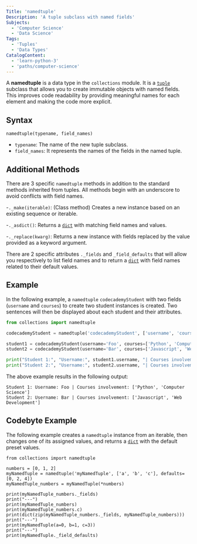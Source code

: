 ```yaml
---
Title: 'namedtuple'
Description: 'A tuple subclass with named fields'
Subjects:
  - 'Computer Science'
  - 'Data Science'
Tags:
  - 'Tuples'
  - 'Data Types'
CatalogContent:
  - 'learn-python-3'
  - 'paths/computer-science'
---
```


A **namedtuple** is a data type in the `collections` module. It is a [`tuple`](https://www.codecademy.com/resources/docs/python/tuples) subclass that allows you to create immutable objects with named fields. This improves code readability by providing meaningful names for each element and making the code more explicit.

## Syntax

```pseudo
namedtuple(typename, field_names)
```

- `typename`: The name of the new tuple subclass.
- `field_names`: It represents the names of the fields in the named tuple.

## Additional Methods

There are 3 specific `namedtuple` methods in addition to the standard methods inherited from tuples. All methods begin with an underscore to avoid conflicts with field names.

-`._make(iterable)`: (Class method) Creates a new instance based on an existing sequence or iterable.

-`._asdict()`: Returns a [`dict`](https://www.codecademy.com/resources/docs/python/dictionaries) with matching field names and values.

-`._replace(kwarg)`: Returns a new instance with fields replaced by the value provided as a keyword argument.

There are 2 specific attributes `._fields` and `_field_defaults` that will allow you respectively to list field names and to return a [`dict`](https://www.codecademy.com/resources/docs/python/dictionaries) with field names related to their default values.

## Example

In the following example, a `namedtuple` `codecademyStudent` with two fields (`username` and `courses`) to create two student instances is created. Two sentences will then be displayed about each student and their attributes.

```py
from collections import namedtuple

codecademyStudent = namedtuple('codecademyStudent', ['username', 'courses'])

student1 = codecademyStudent(username='Foo', courses=['Python', 'Computer Science'])
student2 = codecademyStudent(username='Bar', courses=['Javascript', 'Web Development'])

print("Student 1:", "Username:", student1.username, "| Courses involvement:", student1.courses)
print("Student 2:", "Username:", student2.username, "| Courses involvement:", student2.courses)
```

The above example results in the following output:

```shell
Student 1: Username: Foo | Courses involvement: ['Python', 'Computer Science']
Student 2: Username: Bar | Courses involvement: ['Javascript', 'Web Development']
```

## Codebyte Example

The following example creates a `namedtuple` instance from an iterable, then changes one of its assigned values, and returns a [`dict`](https://www.codecademy.com/resources/docs/python/dictionaries) with the default preset values.

```codebyte/python
from collections import namedtuple

numbers = [0, 1, 2]
myNamedTuple = namedtuple('myNamedTuple', ['a', 'b', 'c'], defaults=[0, 2, 4])
myNamedTuple_numbers = myNamedTuple(*numbers)

print(myNamedTuple_numbers._fields)
print("---")
print(myNamedTuple_numbers)
print(myNamedTuple_numbers.c)
print(dict(zip(myNamedTuple_numbers._fields, myNamedTuple_numbers)))
print("---")
print(myNamedTuple(a=0, b=1, c=3))
print("---")
print(myNamedTuple._field_defaults)
```
